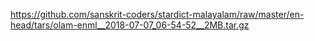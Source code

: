 https://github.com/sanskrit-coders/stardict-malayalam/raw/master/en-head/tars/olam-enml__2018-07-07_06-54-52__2MB.tar.gz
